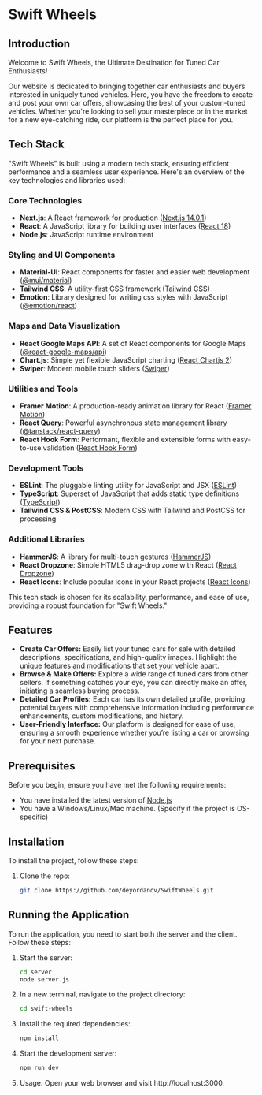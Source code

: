 # Swift Wheels

## Introduction

Welcome to Swift Wheels, the Ultimate Destination for Tuned Car Enthusiasts!

Our website is dedicated to bringing together car enthusiasts and buyers interested in uniquely tuned vehicles. Here, you have the freedom to create and post your own car offers, showcasing the best of your custom-tuned vehicles. Whether you're looking to sell your masterpiece or in the market for a new eye-catching ride, our platform is the perfect place for you.

## Tech Stack

"Swift Wheels" is built using a modern tech stack, ensuring efficient performance and a seamless user experience. Here's an overview of the key technologies and libraries used:

### Core Technologies
- **Next.js**: A React framework for production ([Next.js 14.0.1](https://nextjs.org/))
- **React**: A JavaScript library for building user interfaces ([React 18](https://reactjs.org/))
- **Node.js**: JavaScript runtime environment

### Styling and UI Components
- **Material-UI**: React components for faster and easier web development ([@mui/material](https://mui.com/))
- **Tailwind CSS**: A utility-first CSS framework ([Tailwind CSS](https://tailwindcss.com/))
- **Emotion**: Library designed for writing css styles with JavaScript ([@emotion/react](https://emotion.sh/docs/@emotion/react))

### Maps and Data Visualization
- **React Google Maps API**: A set of React components for Google Maps ([@react-google-maps/api](https://react-google-maps-api-docs.netlify.app/))
- **Chart.js**: Simple yet flexible JavaScript charting ([React Chartjs 2](https://www.chartjs.org/))
- **Swiper**: Modern mobile touch sliders ([Swiper](https://swiperjs.com/))

### Utilities and Tools
- **Framer Motion**: A production-ready animation library for React ([Framer Motion](https://www.framer.com/motion/))
- **React Query**: Powerful asynchronous state management library ([@tanstack/react-query](https://tanstack.com/query/v5))
- **React Hook Form**: Performant, flexible and extensible forms with easy-to-use validation ([React Hook Form](https://react-hook-form.com/))

### Development Tools
- **ESLint**: The pluggable linting utility for JavaScript and JSX ([ESLint](https://eslint.org/))
- **TypeScript**: Superset of JavaScript that adds static type definitions ([TypeScript](https://www.typescriptlang.org/))
- **Tailwind CSS & PostCSS**: Modern CSS with Tailwind and PostCSS for processing

### Additional Libraries
- **HammerJS**: A library for multi-touch gestures ([HammerJS](https://hammerjs.github.io/))
- **React Dropzone**: Simple HTML5 drag-drop zone with React ([React Dropzone](https://react-dropzone.js.org/))
- **React Icons**: Include popular icons in your React projects ([React Icons](https://react-icons.github.io/react-icons/))

This tech stack is chosen for its scalability, performance, and ease of use, providing a robust foundation for "Swift Wheels."

## Features

- **Create Car Offers:** Easily list your tuned cars for sale with detailed descriptions, specifications, and high-quality images. Highlight the unique features and modifications that set your vehicle apart.
- **Browse & Make Offers:** Explore a wide range of tuned cars from other sellers. If something catches your eye, you can directly make an offer, initiating a seamless buying process.
- **Detailed Car Profiles:** Each car has its own detailed profile, providing potential buyers with comprehensive information including performance enhancements, custom modifications, and history.
- **User-Friendly Interface:** Our platform is designed for ease of use, ensuring a smooth experience whether you’re listing a car or browsing for your next purchase.

## Prerequisites

Before you begin, ensure you have met the following requirements:
* You have installed the latest version of [Node.js](https://nodejs.org/)
* You have a Windows/Linux/Mac machine. (Specify if the project is OS-specific)

## Installation

To install the project, follow these steps:
1. Clone the repo:
   ```bash
   git clone https://github.com/deyordanov/SwiftWheels.git

## Running the Application

To run the application, you need to start both the server and the client. Follow these steps:

1. Start the server:
   ```bash
   cd server
   node server.js

2. In a new terminal, navigate to the project directory:
   ```bash
   cd swift-wheels

3. Install the required dependencies:
   ```bash
   npm install

4. Start the development server:
   ```bash
   npm run dev

5. Usage:
  Open your web browser and visit http://localhost:3000.
